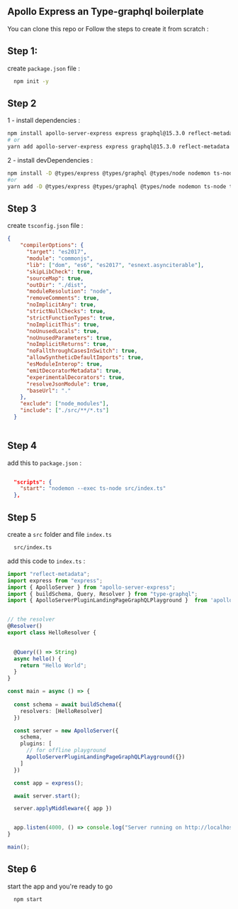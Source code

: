 ## Apollo Express an Type-graphql boilerplate

You can clone this repo or Follow the steps to create it from scratch :

## Step 1:

create `package.json` file :

```bash
  npm init -y
```

## Step 2

1 - install dependencies :

```bash
npm install apollo-server-express express graphql@15.3.0 reflect-metadata type-graphql
# or
yarn add apollo-server-express express graphql@15.3.0 reflect-metadata type-graphql
```

2 - install devDependencies :

```bash
npm install -D @types/express @types/graphql @types/node nodemon ts-node typescript apollo-server-core
#or
yarn add -D @types/express @types/graphql @types/node nodemon ts-node typescript apollo-server-core
```

## Step 3

create `tsconfig.json` file :

```json
{
    "compilerOptions": {
      "target": "es2017",
      "module": "commonjs",
      "lib": ["dom", "es6", "es2017", "esnext.asynciterable"],
      "skipLibCheck": true,
      "sourceMap": true,
      "outDir": "./dist",
      "moduleResolution": "node",
      "removeComments": true,
      "noImplicitAny": true,
      "strictNullChecks": true,
      "strictFunctionTypes": true,
      "noImplicitThis": true,
      "noUnusedLocals": true,
      "noUnusedParameters": true,
      "noImplicitReturns": true,
      "noFallthroughCasesInSwitch": true,
      "allowSyntheticDefaultImports": true,
      "esModuleInterop": true,
      "emitDecoratorMetadata": true,
      "experimentalDecorators": true,
      "resolveJsonModule": true,
      "baseUrl": "."
    },
    "exclude": ["node_modules"],
    "include": ["./src/**/*.ts"]
  }
  
```

## Step 4

add this to `package.json` :

```json

  "scripts": {
    "start": "nodemon --exec ts-node src/index.ts"
  },

```

## Step 5

create a `src` folder and  file `index.ts`

```bash 
  src/index.ts
```

add this code to `index.ts` : 
```ts
import "reflect-metadata";
import express from "express";
import { ApolloServer } from "apollo-server-express";
import { buildSchema, Query, Resolver } from "type-graphql";
import { ApolloServerPluginLandingPageGraphQLPlayground }  from 'apollo-server-core'


// the resolver
@Resolver()
export class HelloResolver {
  

  @Query(() => String)
  async hello() {
    return "Hello World";
  }
}

const main = async () => {
  
  const schema = await buildSchema({
    resolvers: [HelloResolver]
  })

  const server = new ApolloServer({
    schema,
    plugins: [
      // for offline playground
      ApolloServerPluginLandingPageGraphQLPlayground({})
    ]
  })

  const app = express();

  await server.start();

  server.applyMiddleware({ app })


  app.listen(4000, () => console.log("Server running on http://localhost:4000/graphql"))
}

main();

```

## Step 6

  start the app and you're ready to go 

  ```bash
    npm start
  ```

